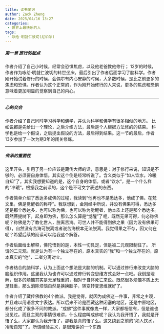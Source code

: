 ```yaml
---
title: 读书笔记
author: Zack Zheng
date: 2025/04/16 13:27
categories:
 - 世界上最快乐的人
tags:
 - 咏给·明就仁波切(尼泊尔)
---
```



##### 第一章 旅行的起点

作者介绍了自己小时候，经常会恐惧焦虑，以及他老爸教他修行；
12岁的时候，作者作为咏给·明就仁波切的转世坐床，最后引出了作者后面学习了脑科学。作者刚开始试着修行的时候，会偶尔有内心安静的时候，大多数时候，是比之前更多的焦虑和恐惧。作者认为这个正常的，作为刚开始修行的人来说，更多的焦虑和恐惧意味着更加明显的觉察到自己的内心。


--------------------------

##### 心的交会


作者介绍了自己同时学习科学和佛学，并认为科学和佛学有很多相似的地方。
比如说都是先给出一个理论，之后介绍方法，最后是个人根据方法修的的结果。
科学也是给一个假设，之后提出假设的方法，最后得到结果。这一节的最后，作者13岁参加了一次为期3年的闭关修炼。


--------------------------

##### 传承的重要性

这里开头，引用了另一位应该是藏传大师的话，意思是：对于修行来说，知识是不够的，必须要自身体悟。其实这个倒是经常听说了。含义类似于“如人饮水，冷暖自知”了。其实我想要知道的是，这个自身的体悟，或者“饮水”，是一个什么样的“冷暖”。根据我之前读的，这个是不可文字表述的东西。


作者简单介绍了悉达多成佛的过程，我读到“他再也不是悉达多，他成了佛。在梵文里，佛是觉醒者的称呼”。我联想到，金刚经中所说，并没有佛果可得，悉达多还是那个悉达多，也可以称为佛，也可以称为觉醒者，他本质上还是那个悉达多。既然菩提树下，起身即为佛，那么怎么算是“觉醒”了呢，既然无果可得，何必称佛呢？称佛是为了教化世人，脱离苦海。可世人并不能得到佛之果（因为没有佛果可得），自然没有苦海可脱离或者说苦海根本无法脱离。我觉得果之不存，因又何在呢？希望后续的阅读可以给我这个解答。


作者后面给出解释，佛陀悟到的是，本性一切具足，但是被二元观限制住了。
所谓的二元观。就是认为有一个独立存在的，原本真实的“我”和一个独立存在的，原本真实的“他”，二者分离对立。

作者结合的脑科学，认为上面这个想法是大脑的机制。可以通过修行来改变大脑的脑组织作用。这里我认为也许可以通过修行转变思维方式会好一点吧。我倒是理解，很多的烦恼其实是无足轻重的，相对于自体死亡来说。既然很多烦恼本质上无足轻重，那么消除烦恼自然是换换脑子，转变转变思维就好了。


作者介绍了藏传佛教的4个教派。我是觉得，就因为成佛这一件事，非常之主观，并且难以用语言文字表达。所以后来不论是西藏这种闭塞的地区，还是中原地区，都分化成了很多不同的教派。“成佛”这件事就像鬼一样，大家都相信有，但是谁也没见过。而且主观的事情很难讲，什么程度叫成佛呢？我认为我开悟了，我就是开悟了么，大家都认为我开悟了，那我是真的悟了么。这又绕到之前的“如人饮水，冷暖自知”了。所谓经验主义，是很难讲的一个东西
